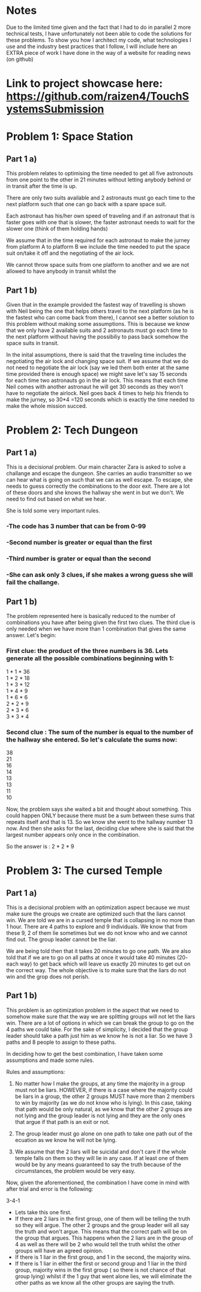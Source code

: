 # Notes
Due to the limited time given and the fact that I had to do in parallel 2 more technical tests, I have unfortunately not been able to code the solutions for these problems. To show you how I architect my code, what technologies I use and the industry best practices that I follow, I will include here an EXTRA piece of work I have done in the way of a website for reading news (on github)

# Link to project showcase here: https://github.com/raizen4/TouchSystemsSubmission


# Problem 1: Space Station
## Part 1 a)

This problem relates to optimising the time needed to get all five astronouts from one point to the other in 21 minutes without letting anybody behind or in transit after the time is up.

There are only two suits available and 2 astronauts must go each time to the next platform such that one can go back with a spare space suit.

Each astronaut has his/her own speed of traveling and if an astronaut that is faster goes with one that is slower, the faster astronaut needs to wait for the slower one (think of them holding hands)

We assume that in the time required for each astronaut to make the jurney from platform A to platform B we include the time needed to put the space suit on/take it off and the negotiating of the air lock.

We cannot throw space suits from one platform to another and we are not allowed to have anybody in transit whilst the 

## Part 1 b)
Given that in the example provided the fastest way of travelling is shown with Neil being the one that helps others travel to the next platform (as he is the fastest who can come back from there), I cannot see a better solution to this problem without making some assumptions. This is because we know that we only have 2 available suits and 2 astronauts must go each time to the next platform without having the possibiliy to pass back somehow the space suits in transit.

In the inital assumptions, there is said that the traveling time includes the negotiating the air lock and changing space suit. If we assume that we do not need to negotiate the air lock (say we led them both enter at the same time provided there is enough space) we might save let's say 15 seconds for each time two astronauts go in the air lock. This means that each time Neil comes with another astronaut he will get 30 seconds as they won't have to negotiate the airlock. Neil goes back 4 times to help his friends to make the jurney, so 30*4 =120 seconds which is exactly the time needed to make the whole mission succed.


# Problem 2: Tech Dungeon
## Part 1 a)
This is a decisional problem. Our main character Zara is asked to solve a challange and escape the dungeon. She carries an audio transmitter so we can hear what is going on such that we can as well escape. To escape, she needs to guess correctly the combinations to the door exit. There are a lot of these doors and she knows the hallway she went in but we don't. We need to find out based on what we hear.

She is told some very important rules.
 ### -The code has 3 number that can be from 0-99
 ### -Second number is greater or equal than the first
 ### -Third number is grater or equal than the second
 ### -She can ask only 3 clues, if she makes a wrong guess she will fail the challange.

## Part 1 b)
The problem represented here is basically reduced to the number of combinations you have after being given the first two clues. The third clue is only needed when we have more than 1 combination that gives the same answer.
Let's begin:
### First clue:  the product of the three numbers is 36. Lets generate all the possible combinations beginning with 1:
1 * 1 * 36 </br>
1 * 2 * 18</br>
1 * 3 * 12</br>
1 * 4 * 9</br>
1 * 6 * 6 </br>
2 * 2 * 9 </br>
2 * 3 * 6</br>
3 * 3 * 4</br>

### Second clue : The sum of the number is equal to the number of the hallway she entered. So let's calculate the sums now:
38</br>
21</br>
16</br>
14</br>
13</br>
13</br>
11</br>
10</br>

Now, the problem says she waited a bit and thought about something. This could happen ONLY because there must be a sum between these sums that repeats itself and that is 13. So we know she went to the hallway number 13 now. And then she asks for the last, deciding clue where she is said that the largest number appears only once in the combination. 

So the answer is : 2 * 2 * 9

# Problem 3: The cursed Temple
## Part 1 a)

This is a decisional problem with an optimization aspect because we must make sure the groups we create are optimized such that the liars cannot win. We are told we are in a cursed temple that is collapsing in no more than 1 hour. There are 4 paths to explore and 9 individuals. We know that from these 9, 2 of them lie sometimes but we do not know who and we cannot find out. The group leader cannot be the liar.

We are being told then that it takes 20 minutes to go one path. We are also told that if we are to go on all paths at once it would take 40 minutes (20- each way) to get back which will leave us exactly 20 minutes to get out on the correct way. The whole objective is to make sure that the liars do not win and the grop does not perish.

## Part 1 b)
This problem is an optimization problem in the aspect that we need to somehow make sure that the way we are splitting groups will not let the liars win. There are a lot of options in which we can break the group to go on the 4 paths we could take. For the sake of simplicity, I decided that the group leader should take a path just him as we know he is not a liar. So we have 3 paths and 8 people to assign to these paths. 

In deciding how to get the best combination, I have taken some assumptions and made some rules.

Rules and assumptions:

1) No matter how I make the groups, at any time the majority in a group must not be liars. HOWEVER, if there is a case where the majority could be liars in a group, the other 2 groups MUST have more than 2 members to win by majority (as we do not know who is lying). In this case, taking that path would be only natural, as we know that the other 2 groups are not lying and the group leader is not lying and they are the only ones that argue if that path is an exit or not.

2) The group leader must go alone on one path to take one path out of the ecuation as we know he will not be lying.

3) We assume that the 2 liars will be suicidal and don't care if the whole temple falls on them so they will lie in any case. If at least one of them would be by any means guaranteed to say the truth because of the circumstances, the problem would be very easy.

Now, given the aforementioned, the combination I have come in mind with after trial and error is the following:

3-4-1
- Lets take this one first.
- If there are 2 liars in the first group, one of them will be telling the truth so they will argue. The other 2 groups and the group leader will all say the truth and won't argue. This means that the correct path will be on the group that argues. This happens when the 2 liars are in the group of 4 as well as there will be 2 who would tell the truth whilst the other groups will have an agreed opinion.
- If there is 1 liar in the first group, and 1 in the second, the majority wins.
- If there is 1 liar in either the first or second group and 1 liar in the third group, majority wins in the first group ( so there is not chance of that group lying) whilst if the 1 guy that went alone lies, we will eliminate the other paths as we know all the other groups are saying the truth.
